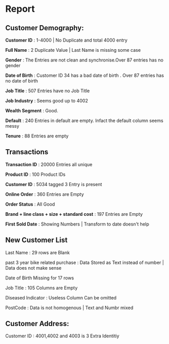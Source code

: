 # Report

## Customer Demography:

**Customer ID**     : 1-4000  | No Duplicate and total 4000 entry

**Full Name**       : 2 Duplicate Value | Last Name is missing some case

**Gender**          : The Entries are not clean and synchronise.Over 87 entries has no gender

**Date of Birth**   : Customer ID 34 has a bad date of birth . Over 87 entries has no date of birth

**Job Title**       : 507 Entries have no Job Title

**Job Industry**    : Seems good up to 4002

**Wealth Segment**  : Good.

**Default**         : 240 Entries in default are empty. Infact the default column seems messy

**Tenure**          : 88 Entries are empty


## Transactions

**Transaction ID**  : 20000 Entries all unique

**Product ID**  : 100 Product IDs

**Customer ID** : 5034 tagged 3 Entry is present

**Online Order** : 360 Entries are Empty

**Order Status** : All Good

**Brand + line class + size + standard cost**        :  197 Entries are Empty

**First Sold Date** : Showing Numbers | Transform to date doesn't help


## New Customer List
Last Name : 29 rows are Blank

past 3 year bike related purchase : Data Stored as Text instead of number | Data does not make sense

Date of Birth Missing for 17 rows

Job Title : 105 Columns are Empty

Diseased Indicator : Useless Column Can be omitted

PostCode : Data is not homogenous | Text and Numbr mixed

## Customer Address: 

Customer ID : 4001,4002 and 4003 is 3 Extra Identitiy